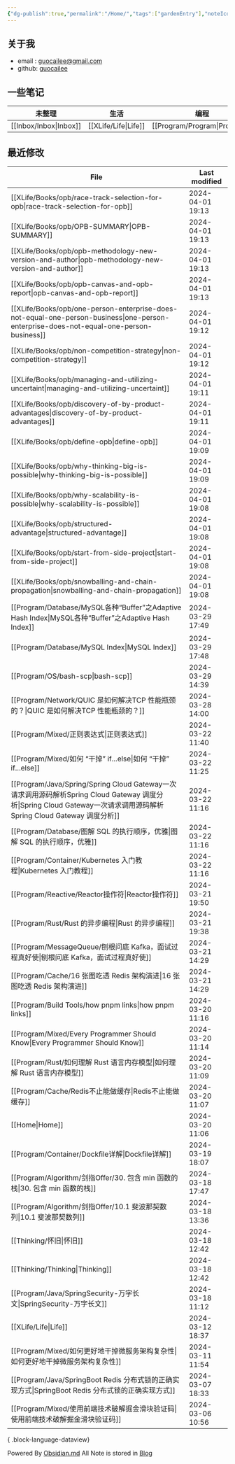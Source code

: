 ```yaml
---
{"dg-publish":true,"permalink":"/Home/","tags":["gardenEntry"],"noteIcon":""}
---
```


## 关于我
* email : [guocailee@gmail.com](mailto:guocailee@gmail.com)
* github: [guocailee](https://github.com/guocailee)

## 一些笔记

| 未整理       | 生活       | 编程          | 思考           |
| --------- | -------- | ----------- | ------------ |
| [[Inbox/Inbox\|Inbox]] | [[XLife/Life\|Life]] | [[Program/Program\|Program]] | [[Thinking/Thinking\|Thinking]] |
## 最近修改

| File                                                                                                                                        | Last modified    |
| ------------------------------------------------------------------------------------------------------------------------------------------- | ---------------- |
| [[XLife/Books/opb/race-track-selection-for-opb\|race-track-selection-for-opb]]                                                           | 2024-04-01 19:13 |
| [[XLife/Books/opb/OPB-SUMMARY\|OPB-SUMMARY]]                                                                                             | 2024-04-01 19:13 |
| [[XLife/Books/opb/opb-methodology-new-version-and-author\|opb-methodology-new-version-and-author]]                                       | 2024-04-01 19:13 |
| [[XLife/Books/opb/opb-canvas-and-opb-report\|opb-canvas-and-opb-report]]                                                                 | 2024-04-01 19:13 |
| [[XLife/Books/opb/one-person-enterprise-does-not-equal-one-person-business\|one-person-enterprise-does-not-equal-one-person-business]]   | 2024-04-01 19:12 |
| [[XLife/Books/opb/non-competition-strategy\|non-competition-strategy]]                                                                   | 2024-04-01 19:12 |
| [[XLife/Books/opb/managing-and-utilizing-uncertaint\|managing-and-utilizing-uncertaint]]                                                 | 2024-04-01 19:11 |
| [[XLife/Books/opb/discovery-of-by-product-advantages\|discovery-of-by-product-advantages]]                                               | 2024-04-01 19:11 |
| [[XLife/Books/opb/define-opb\|define-opb]]                                                                                               | 2024-04-01 19:09 |
| [[XLife/Books/opb/why-thinking-big-is-possible\|why-thinking-big-is-possible]]                                                           | 2024-04-01 19:09 |
| [[XLife/Books/opb/why-scalability-is-possible\|why-scalability-is-possible]]                                                             | 2024-04-01 19:08 |
| [[XLife/Books/opb/structured-advantage\|structured-advantage]]                                                                           | 2024-04-01 19:08 |
| [[XLife/Books/opb/start-from-side-project\|start-from-side-project]]                                                                     | 2024-04-01 19:08 |
| [[XLife/Books/opb/snowballing-and-chain-propagation\|snowballing-and-chain-propagation]]                                                 | 2024-04-01 19:08 |
| [[Program/Database/MySQL各种“Buffer”之Adaptive Hash Index\|MySQL各种“Buffer”之Adaptive Hash Index]]                                            | 2024-03-29 17:49 |
| [[Program/Database/MySQL Index\|MySQL Index]]                                                                                            | 2024-03-29 17:48 |
| [[Program/OS/bash-scp\|bash-scp]]                                                                                                        | 2024-03-29 14:39 |
| [[Program/Network/QUIC 是如何解决TCP 性能瓶颈的？\|QUIC 是如何解决TCP 性能瓶颈的？]]                                                                           | 2024-03-28 14:00 |
| [[Program/Mixed/正则表达式\|正则表达式]]                                                                                                           | 2024-03-22 11:40 |
| [[Program/Mixed/如何 “干掉” if...else\|如何 “干掉” if...else]]                                                                                   | 2024-03-22 11:25 |
| [[Program/Java/Spring/Spring Cloud Gateway一次请求调用源码解析Spring Cloud Gateway 调度分析\|Spring Cloud Gateway一次请求调用源码解析Spring Cloud Gateway 调度分析]] | 2024-03-22 11:16 |
| [[Program/Database/图解 SQL 的执行顺序，优雅\|图解 SQL 的执行顺序，优雅]]                                                                                    | 2024-03-22 11:16 |
| [[Program/Container/Kubernetes 入门教程\|Kubernetes 入门教程]]                                                                                   | 2024-03-22 11:16 |
| [[Program/Reactive/Reactor操作符\|Reactor操作符]]                                                                                              | 2024-03-21 19:50 |
| [[Program/Rust/Rust 的异步编程\|Rust 的异步编程]]                                                                                                  | 2024-03-21 19:38 |
| [[Program/MessageQueue/刨根问底 Kafka，面试过程真好使\|刨根问底 Kafka，面试过程真好使]]                                                                          | 2024-03-21 14:29 |
| [[Program/Cache/16 张图吃透 Redis 架构演进\|16 张图吃透 Redis 架构演进]]                                                                                 | 2024-03-21 14:29 |
| [[Program/Build Tools/how pnpm links\|how pnpm links]]                                                                                   | 2024-03-20 11:16 |
| [[Program/Mixed/Every Programmer Should Know\|Every Programmer Should Know]]                                                             | 2024-03-20 11:14 |
| [[Program/Rust/如何理解 Rust 语言内存模型\|如何理解 Rust 语言内存模型]]                                                                                      | 2024-03-20 11:09 |
| [[Program/Cache/Redis不止能做缓存\|Redis不止能做缓存]]                                                                                               | 2024-03-20 11:07 |
| [[Home\|Home]]                                                                                                                           | 2024-03-20 11:06 |
| [[Program/Container/Dockfile详解\|Dockfile详解]]                                                                                             | 2024-03-19 18:07 |
| [[Program/Algorithm/剑指Offer/30. 包含 min 函数的栈\|30. 包含 min 函数的栈]]                                                                           | 2024-03-18 17:47 |
| [[Program/Algorithm/剑指Offer/10.1 斐波那契数列\|10.1 斐波那契数列]]                                                                                   | 2024-03-18 13:36 |
| [[Thinking/怀旧\|怀旧]]                                                                                                                      | 2024-03-18 12:42 |
| [[Thinking/Thinking\|Thinking]]                                                                                                          | 2024-03-18 12:42 |
| [[Program/Java/SpringSecurity-万字长文\|SpringSecurity-万字长文]]                                                                                | 2024-03-18 11:12 |
| [[XLife/Life\|Life]]                                                                                                                     | 2024-03-12 18:37 |
| [[Program/Mixed/如何更好地干掉微服务架构复杂性\|如何更好地干掉微服务架构复杂性]]                                                                                       | 2024-03-11 11:54 |
| [[Program/Java/SpringBoot Redis 分布式锁的正确实现方式\|SpringBoot Redis 分布式锁的正确实现方式]]                                                              | 2024-03-07 18:33 |
| [[Program/Mixed/使用前端技术破解掘金滑块验证码\|使用前端技术破解掘金滑块验证码]]                                                                                       | 2024-03-06 10:56 |

{ .block-language-dataview}

Powered By [Obsidian.md](https://obsidian.md/)
All Note is stored in [Blog](https://github.com/guocailee/blog)